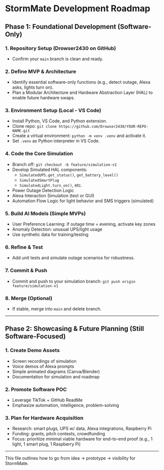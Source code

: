 
# StormMate Development Roadmap

## Phase 1: Foundational Development (Software-Only)

### 1. Repository Setup (Drowser2430 on GitHub)
- Confirm your `main` branch is clean and ready.

### 2. Define MVP & Architecture
- Identify essential software-only functions (e.g., detect outage, Alexa asks, lights turn on).
- Plan a Modular Architecture and Hardware Abstraction Layer (HAL) to enable future hardware swaps.

### 3. Environment Setup (Local - VS Code)
- Install Python, VS Code, and Python extension.
- Clone repo: `git clone https://github.com/Drowser2430/YOUR-REPO-NAME.git`
- Create a virtual environment: `python -m venv .venv` and activate it.
- Set `.venv` as Python interpreter in VS Code.

### 4. Code the Core Simulation
- Branch off: `git checkout -b feature/simulation-v1`
- Develop Simulated HAL components:
  - `SimulatedUPS.get_status()`, `get_battery_level()`
  - `SimulatedSmartPlug`
  - `SimulatedLight.turn_on()`, etc.
- Power Outage Detection Logic
- Alexa Interaction Simulation (text or GUI)
- Automation Flow Logic for light behavior and SMS triggers (simulated)

### 5. Build AI Models (Simple MVPs)
- User Preference Learning: if outage time = evening, activate key zones
- Anomaly Detection: unusual UPS/light usage
- Use synthetic data for training/testing

### 6. Refine & Test
- Add unit tests and simulate outage scenarios for robustness.

### 7. Commit & Push
- Commit and push to your simulation branch:
  `git push origin feature/simulation-v1`

### 8. Merge (Optional)
- If stable, merge into `main` and delete branch.

---

## Phase 2: Showcasing & Future Planning (Still Software-Focused)

### 1. Create Demo Assets
- Screen recordings of simulation
- Voice demos of Alexa prompts
- Simple animated diagrams (Canva/Blender)
- Documentation for simulation and roadmap

### 2. Promote Software POC
- Leverage TikTok + GitHub ReadMe
- Emphasize automation, intelligence, problem-solving

### 3. Plan for Hardware Acquisition
- Research: smart plugs, UPS w/ data, Alexa integrations, Raspberry Pi
- Funding: grants, pitch contests, crowdfunding
- Focus: prioritize minimal viable hardware for end-to-end proof (e.g., 1 light, 1 smart plug, 1 Raspberry Pi)

---

This file outlines how to go from idea → prototype → visibility for StormMate.
